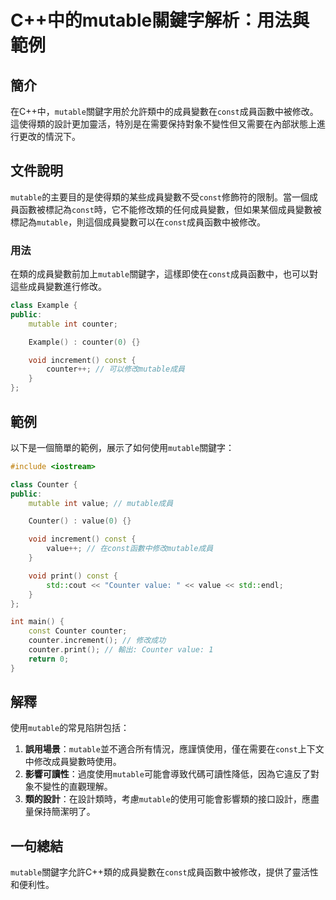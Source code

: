 <!--
Meta Description: # C++中的mutable關鍵字解析：用法與範例 ## 簡介 在C++中，`mutable`關鍵字用於允許類中的成員變數在`const`成員函數中被修改。這使得類的設計更加靈活，特別是在需要保持對象不變性但又需要在內部狀態上進行更改的情況下。 ## 文件說明 `mutable`的主要目的是使得類的...
Meta Keywords: mutable, const, counter, value, 成員函數中被修改
-->

# C++中的mutable關鍵字解析：用法與範例

## 簡介
在C++中，`mutable`關鍵字用於允許類中的成員變數在`const`成員函數中被修改。這使得類的設計更加靈活，特別是在需要保持對象不變性但又需要在內部狀態上進行更改的情況下。

## 文件說明
`mutable`的主要目的是使得類的某些成員變數不受`const`修飾符的限制。當一個成員函數被標記為`const`時，它不能修改類的任何成員變數，但如果某個成員變數被標記為`mutable`，則這個成員變數可以在`const`成員函數中被修改。

### 用法
在類的成員變數前加上`mutable`關鍵字，這樣即使在`const`成員函數中，也可以對這些成員變數進行修改。

```cpp
class Example {
public:
    mutable int counter;

    Example() : counter(0) {}

    void increment() const {
        counter++; // 可以修改mutable成員
    }
};
```

## 範例
以下是一個簡單的範例，展示了如何使用`mutable`關鍵字：

```cpp
#include <iostream>

class Counter {
public:
    mutable int value; // mutable成員

    Counter() : value(0) {}

    void increment() const {
        value++; // 在const函數中修改mutable成員
    }

    void print() const {
        std::cout << "Counter value: " << value << std::endl;
    }
};

int main() {
    const Counter counter;
    counter.increment(); // 修改成功
    counter.print(); // 輸出: Counter value: 1
    return 0;
}
```

## 解釋
使用`mutable`的常見陷阱包括：
1. **誤用場景**：`mutable`並不適合所有情況，應謹慎使用，僅在需要在`const`上下文中修改成員變數時使用。
2. **影響可讀性**：過度使用`mutable`可能會導致代碼可讀性降低，因為它違反了對象不變性的直觀理解。
3. **類的設計**：在設計類時，考慮`mutable`的使用可能會影響類的接口設計，應盡量保持簡潔明了。

## 一句總結
`mutable`關鍵字允許C++類的成員變數在`const`成員函數中被修改，提供了靈活性和便利性。